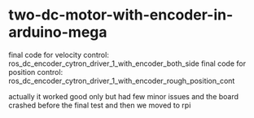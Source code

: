 # two-dc-motor-with-encoder-in-arduino-mega

 final code for velocity control: ros_dc_encoder_cytron_driver_1_with_encoder_both_side
 final code for position control: ros_dc_encoder_cytron_driver_1_with_encoder_rough_position_cont
 
 actually it worked good only but had few minor issues and the board crashed before the final test and then we moved to rpi
 
 
